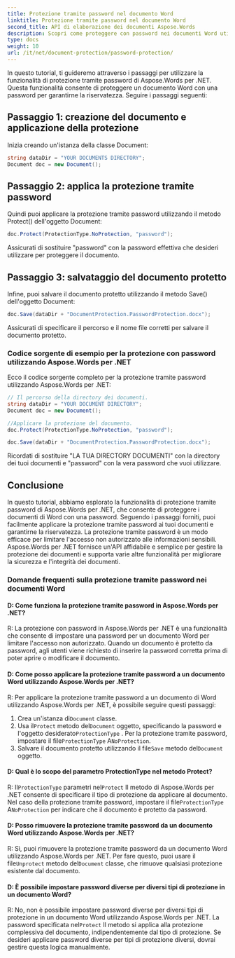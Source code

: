```yaml
---
title: Protezione tramite password nel documento Word
linktitle: Protezione tramite password nel documento Word
second_title: API di elaborazione dei documenti Aspose.Words
description: Scopri come proteggere con password nei documenti Word utilizzando Aspose.Words per .NET.
type: docs
weight: 10
url: /it/net/document-protection/password-protection/
---
```

In questo tutorial, ti guideremo attraverso i passaggi per utilizzare la funzionalità di protezione tramite password di Aspose.Words per .NET. Questa funzionalità consente di proteggere un documento Word con una password per garantirne la riservatezza. Seguire i passaggi seguenti:

## Passaggio 1: creazione del documento e applicazione della protezione

Inizia creando un'istanza della classe Document:

```csharp
string dataDir = "YOUR DOCUMENTS DIRECTORY";
Document doc = new Document();
```

## Passaggio 2: applica la protezione tramite password

Quindi puoi applicare la protezione tramite password utilizzando il metodo Protect() dell'oggetto Document:

```csharp
doc.Protect(ProtectionType.NoProtection, "password");
```

Assicurati di sostituire "password" con la password effettiva che desideri utilizzare per proteggere il documento.

## Passaggio 3: salvataggio del documento protetto

Infine, puoi salvare il documento protetto utilizzando il metodo Save() dell'oggetto Document:

```csharp
doc.Save(dataDir + "DocumentProtection.PasswordProtection.docx");
```

Assicurati di specificare il percorso e il nome file corretti per salvare il documento protetto.

### Codice sorgente di esempio per la protezione con password utilizzando Aspose.Words per .NET

Ecco il codice sorgente completo per la protezione tramite password utilizzando Aspose.Words per .NET:

```csharp
// Il percorso della directory dei documenti.
string dataDir = "YOUR DOCUMENT DIRECTORY";
Document doc = new Document();

//Applicare la protezione del documento.
doc.Protect(ProtectionType.NoProtection, "password");

doc.Save(dataDir + "DocumentProtection.PasswordProtection.docx");
```

Ricordati di sostituire "LA TUA DIRECTORY DOCUMENTI" con la directory dei tuoi documenti e "password" con la vera password che vuoi utilizzare.


## Conclusione

In questo tutorial, abbiamo esplorato la funzionalità di protezione tramite password di Aspose.Words per .NET, che consente di proteggere i documenti di Word con una password. Seguendo i passaggi forniti, puoi facilmente applicare la protezione tramite password ai tuoi documenti e garantirne la riservatezza. La protezione tramite password è un modo efficace per limitare l'accesso non autorizzato alle informazioni sensibili. Aspose.Words per .NET fornisce un'API affidabile e semplice per gestire la protezione dei documenti e supporta varie altre funzionalità per migliorare la sicurezza e l'integrità dei documenti.

### Domande frequenti sulla protezione tramite password nei documenti Word

#### D: Come funziona la protezione tramite password in Aspose.Words per .NET?

R: La protezione con password in Aspose.Words per .NET è una funzionalità che consente di impostare una password per un documento Word per limitare l'accesso non autorizzato. Quando un documento è protetto da password, agli utenti viene richiesto di inserire la password corretta prima di poter aprire o modificare il documento.

#### D: Come posso applicare la protezione tramite password a un documento Word utilizzando Aspose.Words per .NET?

R: Per applicare la protezione tramite password a un documento di Word utilizzando Aspose.Words per .NET, è possibile seguire questi passaggi:
1.  Crea un'istanza di`Document` classe.
2.  Usa il`Protect` metodo del`Document` oggetto, specificando la password e l'oggetto desiderato`ProtectionType` . Per la protezione tramite password, impostare il file`ProtectionType` A`NoProtection`.
3.  Salvare il documento protetto utilizzando il file`Save` metodo del`Document` oggetto.

#### D: Qual è lo scopo del parametro ProtectionType nel metodo Protect?

 R: Il`ProtectionType` parametri nel`Protect` Il metodo di Aspose.Words per .NET consente di specificare il tipo di protezione da applicare al documento. Nel caso della protezione tramite password, impostare il file`ProtectionType` A`NoProtection` per indicare che il documento è protetto da password.

#### D: Posso rimuovere la protezione tramite password da un documento Word utilizzando Aspose.Words per .NET?

 R: Sì, puoi rimuovere la protezione tramite password da un documento Word utilizzando Aspose.Words per .NET. Per fare questo, puoi usare il file`Unprotect` metodo del`Document` classe, che rimuove qualsiasi protezione esistente dal documento.

#### D: È possibile impostare password diverse per diversi tipi di protezione in un documento Word?

 R: No, non è possibile impostare password diverse per diversi tipi di protezione in un documento Word utilizzando Aspose.Words per .NET. La password specificata nel`Protect` Il metodo si applica alla protezione complessiva del documento, indipendentemente dal tipo di protezione. Se desideri applicare password diverse per tipi di protezione diversi, dovrai gestire questa logica manualmente.
